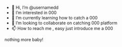 - 👋 Hi, I’m @usernamedd
- 👀 I’m interested in 000
- 🌱 I’m currently learning how to catch a 000
- 💞️ I’m looking to collaborate on catching 000 platform
- 📫 How to reach me , easy  just introduce me a 000

nothing more baby!
